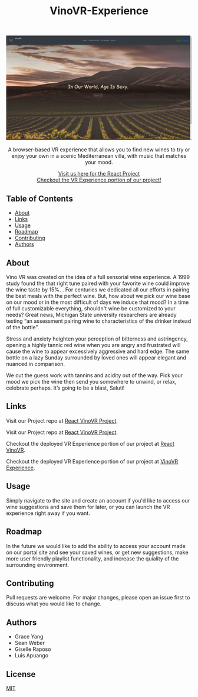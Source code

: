 <h1 align="center">VinoVR-Experience</h1> <br>

![picture](vino-vr/client/src/images/reactscreenshot.png)

<p align="center">
A browser-based VR experience that allows you to find new wines to try or enjoy your own in a scenic Mediterranean villa, with music that matches your mood.
</p>

<p align="center">
    <a href="https://vinovr-experience.herokuapp.com/">Visit us here for the React Project</a>
    <br>
     <a href="https://vinovr-experience.herokuapp.com/">Checkout the VR Experience portion of our project!</a>

</p>

## Table of Contents

- [About](#about)
- [Links](#links)
- [Usage](#usage)
- [Roadmap](#roadmap)
- [Contributing](#contributing)
- [Authors](#authors)


## About

Vino VR was created on the idea of a full sensorial wine experience. A 1999 study found the that right tune paired with your favorite wine could improve the wine taste by 15%. . For centuries we dedicated all our efforts in pairing the best meals with the perfect wine. But, how about we pick our wine base on our mood or in the most difficult of days we induce that mood?
In a time of full customizable everything, shouldn't wine be customized to your needs? Great news, Michigan State university researchers are already testing “an assessment pairing wine to characteristics of the drinker instead of the bottle”.

Stress and anxiety heighten your perception of bitterness and astringency, opening a highly tannic red wine when you are angry and frustrated will cause the wine to appear excessively aggressive and hard edge. The same bottle on a lazy Sunday surrounded by loved ones will appear elegant and nuanced in comparison.

We cut the guess work with tannins and acidity out of the way. Pick your mood we pick the wine then send you somewhere to unwind, or relax, celebrate perhaps. It’s going to be a blast, Saluti!

## Links

Visit our Project repo at [React VinoVR Project](https://github.com/raposogiselle/React-vinoVR).

Visit our Project repo at [React VinoVR Project](https://github.com/graceyangyxt/Aframe-VinoVR).

Checkout the deployed VR Experience portion of our project at [React VinoVR](https://vinovr.herokuapp.com/).

Checkout the deployed VR Experience portion of our project at [VinoVR Experience](https://vinovr-experience.herokuapp.com/).
    




## Usage

Simply navigate to the site and create an account if you'd like to access our wine suggestions and save them for later, or you can launch the VR experience right away if you want.

## Roadmap

In the future we would like to add the ability to access your account made on our portal site and see your saved wines, or get new suggestions, make more user friendly playlist functionality, and increase the quiality of the surrounding environment.

## Contributing

Pull requests are welcome. For major changes, please open an issue first to discuss what you would like to change.

## Authors

- Grace Yang
- Sean Weber
- Giselle Raposo
- Luis Apuango

## License
[MIT](https://choosealicense.com/licenses/mit/)